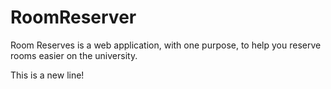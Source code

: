 # RoomReserver
Room Reserves is a web application, with one purpose,
to help you reserve rooms easier on the university.

This is a new line!
